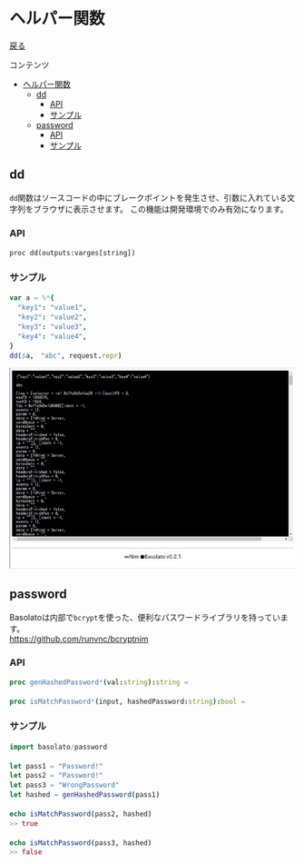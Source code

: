 ヘルパー関数
===
[戻る](../../README.md)

コンテンツ

<!--ts-->
   * [ヘルパー関数](#ヘルパー関数)
      * [dd](#dd)
         * [API](#api)
         * [サンプル](#サンプル)
      * [password](#password)
         * [API](#api-1)
         * [サンプル](#サンプル-1)

<!-- Added by: root, at: Mon Apr 12 07:20:25 UTC 2021 -->

<!--te-->

## dd
`dd`関数はソースコードの中にブレークポイントを発生させ、引数に入れている文字列をブラウザに表示させます。
この機能は開発環境でのみ有効になります。

### API
```
proc dd(outputs:varges[string])
```


### サンプル
```nim
var a = %*{
  "key1": "value1",
  "key2": "value2",
  "key3": "value3",
  "key4": "value4",
}
dd($a,　"abc", request.repr)
```

![dd](../images/helper-dd.jpg)

## password

Basolatoは内部で`bcrypt`を使った、便利なパスワードライブラリを持っています。  
https://github.com/runvnc/bcryptnim

### API
```nim
proc genHashedPassword*(val:string):string =

proc isMatchPassword*(input, hashedPassword:string):bool =
```

### サンプル
```nim
import basolato/password

let pass1 = "Password!"
let pass2 = "Password!"
let pass3 = "WrongPassword"
let hashed = genHashedPassword(pass1)

echo isMatchPassword(pass2, hashed)
>> true

echo isMatchPassword(pass3, hashed)
>> false
```
